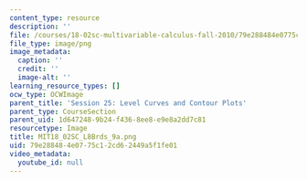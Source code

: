 ```yaml
---
content_type: resource
description: ''
file: /courses/18-02sc-multivariable-calculus-fall-2010/79e288484e0775c12cd62449a5f1fe01_MIT18_02SC_L8Brds_9a.png
file_type: image/png
image_metadata:
  caption: ''
  credit: ''
  image-alt: ''
learning_resource_types: []
ocw_type: OCWImage
parent_title: 'Session 25: Level Curves and Contour Plots'
parent_type: CourseSection
parent_uid: 1d647248-9b24-f436-8ee8-e9e8a2dd7c81
resourcetype: Image
title: MIT18_02SC_L8Brds_9a.png
uid: 79e28848-4e07-75c1-2cd6-2449a5f1fe01
video_metadata:
  youtube_id: null
---
```


